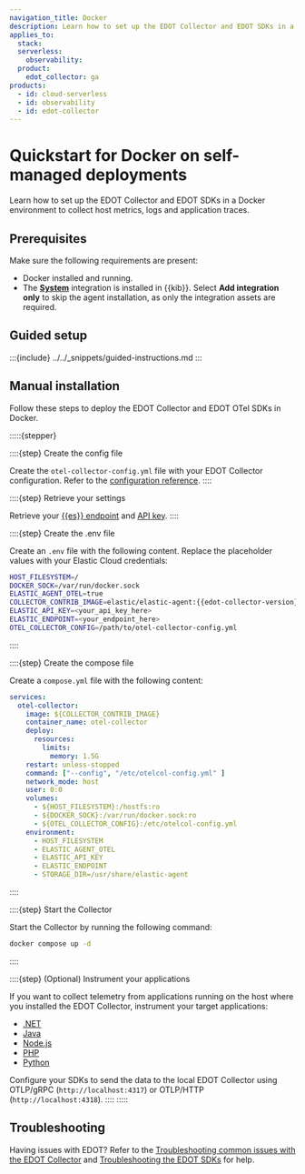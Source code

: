 ```yaml
---
navigation_title: Docker
description: Learn how to set up the EDOT Collector and EDOT SDKs in a Docker environment to collect host metrics, logs and application traces.
applies_to:
  stack:
  serverless:
    observability:
  product:
    edot_collector: ga
products:
  - id: cloud-serverless
  - id: observability
  - id: edot-collector
---
```


# Quickstart for Docker on self-managed deployments

Learn how to set up the EDOT Collector and EDOT SDKs in a Docker environment to collect host metrics, logs and application traces.

## Prerequisites

Make sure the following requirements are present:

- Docker installed and running.
- The **[System](integration-docs://reference/system/index.md)** integration is installed in {{kib}}. Select **Add integration only** to skip the agent installation, as only the integration assets are required.

## Guided setup

:::{include} ../../_snippets/guided-instructions.md
:::

## Manual installation

Follow these steps to deploy the EDOT Collector and EDOT OTel SDKs in Docker.

:::::{stepper}

::::{step} Create the config file

Create the `otel-collector-config.yml` file with your EDOT Collector configuration. Refer to the [configuration reference](/reference/edot-collector/config/default-config-standalone.md).
::::

::::{step} Retrieve your settings

Retrieve your [{{es}} endpoint](docs-content://solutions/search/search-connection-details.md) and [API key](docs-content://deploy-manage/api-keys/elasticsearch-api-keys.md).
::::

::::{step} Create the .env file

Create an `.env` file with the following content. Replace the placeholder values with your Elastic Cloud credentials:

```bash subs=true
HOST_FILESYSTEM=/
DOCKER_SOCK=/var/run/docker.sock
ELASTIC_AGENT_OTEL=true
COLLECTOR_CONTRIB_IMAGE=elastic/elastic-agent:{{edot-collector-version}}
ELASTIC_API_KEY=<your_api_key_here>
ELASTIC_ENDPOINT=<your_endpoint_here>
OTEL_COLLECTOR_CONFIG=/path/to/otel-collector-config.yml
   ```
::::

::::{step} Create the compose file

Create a `compose.yml` file with the following content:

```yaml
services:
  otel-collector:
    image: ${COLLECTOR_CONTRIB_IMAGE}
    container_name: otel-collector
    deploy:
      resources:
        limits:
          memory: 1.5G
    restart: unless-stopped
    command: ["--config", "/etc/otelcol-config.yml" ]
    network_mode: host
    user: 0:0
    volumes:
      - ${HOST_FILESYSTEM}:/hostfs:ro
      - ${DOCKER_SOCK}:/var/run/docker.sock:ro
      - ${OTEL_COLLECTOR_CONFIG}:/etc/otelcol-config.yml
    environment:
      - HOST_FILESYSTEM
      - ELASTIC_AGENT_OTEL
      - ELASTIC_API_KEY
      - ELASTIC_ENDPOINT
      - STORAGE_DIR=/usr/share/elastic-agent
```
::::

::::{step} Start the Collector

Start the Collector by running the following command:

```bash
docker compose up -d
```
::::

::::{step} (Optional) Instrument your applications

If you want to collect telemetry from applications running on the host where you installed the EDOT Collector, instrument your target applications:

- [.NET](/reference/edot-sdks/dotnet/setup/index.md)
- [Java](/reference/edot-sdks/java/setup/index.md)
- [Node.js](/reference/edot-sdks/nodejs/setup/index.md)
- [PHP](/reference/edot-sdks/php/setup/index.md)
- [Python](/reference/edot-sdks/python/setup/index.md)

Configure your SDKs to send the data to the local EDOT Collector using OTLP/gRPC (`http://localhost:4317`) or OTLP/HTTP (`http://localhost:4318`).
::::
:::::

## Troubleshooting

Having issues with EDOT? Refer to the [Troubleshooting common issues with the EDOT Collector](docs-content://troubleshoot/ingest/opentelemetry/edot-collector/index.md) and [Troubleshooting the EDOT SDKs](docs-content://troubleshoot/ingest/opentelemetry/edot-sdks/index.md) for help.